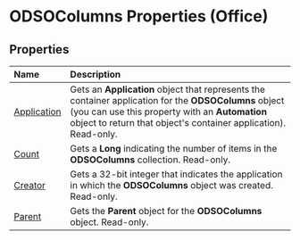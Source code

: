 
# ODSOColumns Properties (Office)

## Properties



|**Name**|**Description**|
|:-----|:-----|
| [Application](e10ed845-4f3d-5478-0e70-d0c6bb76522a.md)|Gets an  **Application** object that represents the container application for the **ODSOColumns** object (you can use this property with an **Automation** object to return that object's container application). Read-only.|
| [Count](f0551681-2550-44a7-497b-2d270623040b.md)|Gets a  **Long** indicating the number of items in the **ODSOColumns** collection. Read-only.|
| [Creator](b7925809-daf7-cf95-2465-ec3d9832aa79.md)|Gets a 32-bit integer that indicates the application in which the  **ODSOColumns** object was created. Read-only.|
| [Parent](b0d2184c-e33e-9cc0-e21c-bd26174aefc4.md)|Gets the  **Parent** object for the **ODSOColumns** object. Read-only.|
